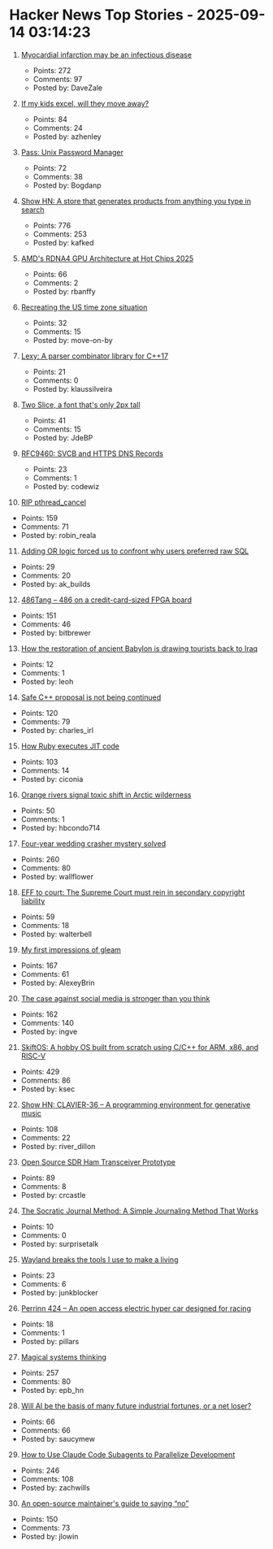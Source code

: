 # Hacker News Top Stories - 2025-09-14 03:14:23

1. [Myocardial infarction may be an infectious disease](https://www.tuni.fi/en/news/myocardial-infarction-may-be-infectious-disease)
   - Points: 272
   - Comments: 97
   - Posted by: DaveZale

2. [If my kids excel, will they move away?](https://jeffreybigham.com/blog/2025/where-will-my-kids-go.html)
   - Points: 84
   - Comments: 24
   - Posted by: azhenley

3. [Pass: Unix Password Manager](https://www.passwordstore.org/)
   - Points: 72
   - Comments: 38
   - Posted by: Bogdanp

4. [Show HN: A store that generates products from anything you type in search](https://anycrap.shop/)
   - Points: 776
   - Comments: 253
   - Posted by: kafked

5. [AMD's RDNA4 GPU Architecture at Hot Chips 2025](https://chipsandcheese.com/p/amds-rdna4-gpu-architecture-at-hot)
   - Points: 66
   - Comments: 2
   - Posted by: rbanffy

6. [Recreating the US time zone situation](https://rachelbythebay.com/w/2025/09/12/tz/)
   - Points: 32
   - Comments: 15
   - Posted by: move-on-by

7. [Lexy: A parser combinator library for C++17](https://github.com/foonathan/lexy)
   - Points: 21
   - Comments: 0
   - Posted by: klaussilveira

8. [Two Slice, a font that's only 2px tall](https://joefatula.com/twoslice.html)
   - Points: 41
   - Comments: 15
   - Posted by: JdeBP

9. [RFC9460: SVCB and HTTPS DNS Records](https://datatracker.ietf.org/doc/html/rfc9460)
   - Points: 23
   - Comments: 1
   - Posted by: codewiz

10. [RIP pthread_cancel](https://eissing.org/icing/posts/rip_pthread_cancel/)
   - Points: 159
   - Comments: 71
   - Posted by: robin_reala

11. [Adding OR logic forced us to confront why users preferred raw SQL](https://signoz.io/blog/query-builder-v5/)
   - Points: 29
   - Comments: 20
   - Posted by: ak_builds

12. [486Tang – 486 on a credit-card-sized FPGA board](https://nand2mario.github.io/posts/2025/486tang_486_on_a_credit_card_size_fpga_board/)
   - Points: 151
   - Comments: 46
   - Posted by: bitbrewer

13. [How the restoration of ancient Babylon is drawing tourists back to Iraq](https://www.theartnewspaper.com/2025/09/12/how-the-restoration-of-ancient-babylon-is-helping-to-draw-tourists-back-to-iraq)
   - Points: 12
   - Comments: 1
   - Posted by: leoh

14. [Safe C++ proposal is not being continued](https://sibellavia.lol/posts/2025/09/safe-c-proposal-is-not-being-continued/)
   - Points: 120
   - Comments: 79
   - Posted by: charles_irl

15. [How Ruby executes JIT code](https://railsatscale.com/2025-09-08-how-ruby-executes-jit-code-the-hidden-mechanics-behind-the-magic/)
   - Points: 103
   - Comments: 14
   - Posted by: ciconia

16. [Orange rivers signal toxic shift in Arctic wilderness](https://news.ucr.edu/articles/2025/09/08/orange-rivers-signal-toxic-shift-arctic-wilderness)
   - Points: 50
   - Comments: 1
   - Posted by: hbcondo714

17. [Four-year wedding crasher mystery solved](https://www.theguardian.com/uk-news/2025/sep/12/wedding-crasher-mystery-solved-four-years-bride-scotland)
   - Points: 260
   - Comments: 80
   - Posted by: wallflower

18. [EFF to court: The Supreme Court must rein in secondary copyright liability](https://www.eff.org/deeplinks/2025/09/eff-court-supreme-court-must-rein-expansive-secondary-copyright-liability)
   - Points: 59
   - Comments: 18
   - Posted by: walterbell

19. [My first impressions of gleam](https://mtlynch.io/notes/gleam-first-impressions/)
   - Points: 167
   - Comments: 61
   - Posted by: AlexeyBrin

20. [The case against social media is stronger than you think](https://arachnemag.substack.com/p/the-case-against-social-media-is)
   - Points: 162
   - Comments: 140
   - Posted by: ingve

21. [SkiftOS: A hobby OS built from scratch using C/C++ for ARM, x86, and RISC-V](https://skiftos.org)
   - Points: 429
   - Comments: 86
   - Posted by: ksec

22. [Show HN: CLAVIER-36 – A programming environment for generative music](https://clavier36.com/p/LtZDdcRP3haTWHErgvdM)
   - Points: 108
   - Comments: 22
   - Posted by: river_dillon

23. [Open Source SDR Ham Transceiver Prototype](https://m17project.org/2025/08/18/first-linht-tests/)
   - Points: 89
   - Comments: 8
   - Posted by: crcastle

24. [The Socratic Journal Method: A Simple Journaling Method That Works](https://mindthenerd.com/the-socratic-journal-method-a-simple-journaling-method-that-actually-works/)
   - Points: 10
   - Comments: 0
   - Posted by: surprisetalk

25. [Wayland breaks the tools I use to make a living](https://rykarn.se/2025/01/26/wayland)
   - Points: 23
   - Comments: 6
   - Posted by: junkblocker

26. [Perrinn 424 – An open access electric hyper car designed for racing](https://discover.perrinn.com/home)
   - Points: 18
   - Comments: 1
   - Posted by: pillars

27. [Magical systems thinking](https://worksinprogress.co/issue/magical-systems-thinking/)
   - Points: 257
   - Comments: 80
   - Posted by: epb_hn

28. [Will AI be the basis of many future industrial fortunes, or a net loser?](https://joincolossus.com/article/ai-will-not-make-you-rich/)
   - Points: 66
   - Comments: 66
   - Posted by: saucymew

29. [How to Use Claude Code Subagents to Parallelize Development](https://zachwills.net/how-to-use-claude-code-subagents-to-parallelize-development/)
   - Points: 246
   - Comments: 108
   - Posted by: zachwills

30. [An open-source maintainer's guide to saying “no”](https://www.jlowin.dev/blog/oss-maintainers-guide-to-saying-no)
   - Points: 150
   - Comments: 73
   - Posted by: jlowin

